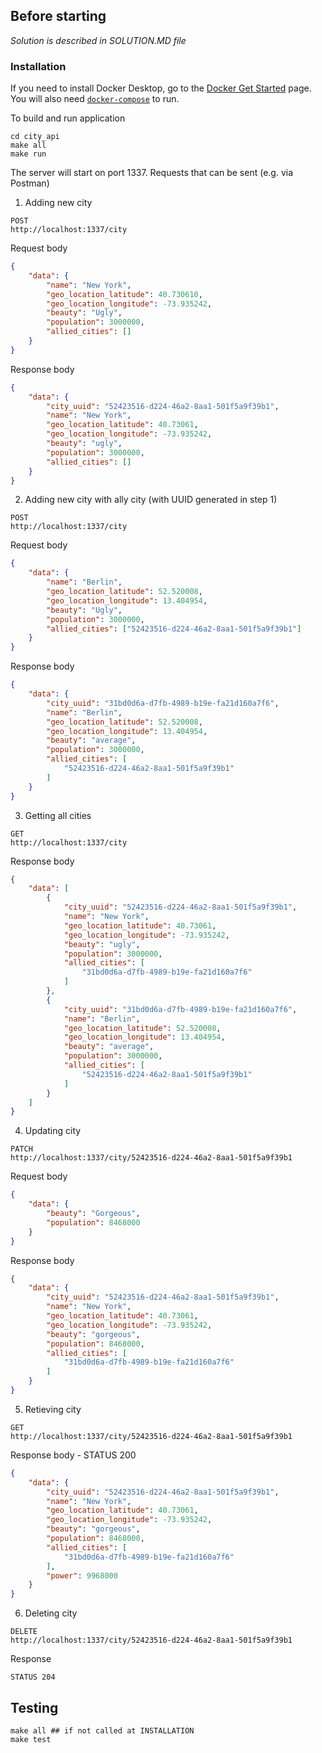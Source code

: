 ## Before starting

_Solution is described in SOLUTION.MD file_

### Installation

If you need to install Docker Desktop, go to the [Docker Get Started](https://www.docker.com/get-started/) page.
You will also need [`docker-compose`](https://docs.docker.com/compose/) to run.

To build and run application
```shell
cd city_api
make all
make run
```
The server will start on port 1337. Requests that can be sent (e.g. via Postman)
1. Adding new city
```http
POST
http://localhost:1337/city
```
Request body
```json
{
    "data": {
        "name": "New York",
        "geo_location_latitude": 40.730610,
        "geo_location_longitude": -73.935242,
        "beauty": "Ugly",
        "population": 3000000,
        "allied_cities": []
    }
}
```


Response body 
```json
{
    "data": {
        "city_uuid": "52423516-d224-46a2-8aa1-501f5a9f39b1",
        "name": "New York",
        "geo_location_latitude": 40.73061,
        "geo_location_longitude": -73.935242,
        "beauty": "ugly",
        "population": 3000000,
        "allied_cities": []
    }
}
```

2. Adding new city with ally city (with UUID generated in step 1)
```http
POST
http://localhost:1337/city
```
Request body
```json
{
    "data": {
        "name": "Berlin",
        "geo_location_latitude": 52.520008,
        "geo_location_longitude": 13.404954,
        "beauty": "Ugly",
        "population": 3000000,
        "allied_cities": ["52423516-d224-46a2-8aa1-501f5a9f39b1"]     
    }
}
```

Response body 
```json
{
    "data": {
        "city_uuid": "31bd0d6a-d7fb-4989-b19e-fa21d160a7f6",
        "name": "Berlin",
        "geo_location_latitude": 52.520008,
        "geo_location_longitude": 13.404954,
        "beauty": "average",
        "population": 3000000,
        "allied_cities": [
            "52423516-d224-46a2-8aa1-501f5a9f39b1"
        ]
    }
}
```

3. Getting all cities
```http
GET
http://localhost:1337/city
```
Response body 
```json
{
    "data": [
        {
            "city_uuid": "52423516-d224-46a2-8aa1-501f5a9f39b1",
            "name": "New York",
            "geo_location_latitude": 40.73061,
            "geo_location_longitude": -73.935242,
            "beauty": "ugly",
            "population": 3000000,
            "allied_cities": [
                "31bd0d6a-d7fb-4989-b19e-fa21d160a7f6"
            ]
        },
        {
            "city_uuid": "31bd0d6a-d7fb-4989-b19e-fa21d160a7f6",
            "name": "Berlin",
            "geo_location_latitude": 52.520008,
            "geo_location_longitude": 13.404954,
            "beauty": "average",
            "population": 3000000,
            "allied_cities": [
                "52423516-d224-46a2-8aa1-501f5a9f39b1"
            ]
        }
    ]
}
```


4. Updating city
```http
PATCH
http://localhost:1337/city/52423516-d224-46a2-8aa1-501f5a9f39b1
```
Request body
```json
{
    "data": {
        "beauty": "Gorgeous",
        "population": 8468000
    }
}
```


Response body 
```json
{
    "data": {
        "city_uuid": "52423516-d224-46a2-8aa1-501f5a9f39b1",
        "name": "New York",
        "geo_location_latitude": 40.73061,
        "geo_location_longitude": -73.935242,
        "beauty": "gorgeous",
        "population": 8468000,
        "allied_cities": [
            "31bd0d6a-d7fb-4989-b19e-fa21d160a7f6"
        ]
    }
}
```

5. Retieving city

```http
GET
http://localhost:1337/city/52423516-d224-46a2-8aa1-501f5a9f39b1
```

Response body - STATUS 200
```json
{
    "data": {
        "city_uuid": "52423516-d224-46a2-8aa1-501f5a9f39b1",
        "name": "New York",
        "geo_location_latitude": 40.73061,
        "geo_location_longitude": -73.935242,
        "beauty": "gorgeous",
        "population": 8468000,
        "allied_cities": [
            "31bd0d6a-d7fb-4989-b19e-fa21d160a7f6"
        ],
        "power": 9968000
    }
}
```

6. Deleting city
```http
DELETE
http://localhost:1337/city/52423516-d224-46a2-8aa1-501f5a9f39b1
```
Response 
```http
STATUS 204
```
## Testing
```shell
make all ## if not called at INSTALLATION
make test
```
